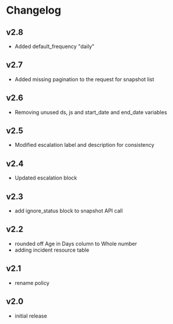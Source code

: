 # Changelog

## v2.8

- Added default_frequency "daily"

## v2.7

- Added missing pagination to the request for snapshot list

## v2.6

- Removing unused ds, js and start_date and end_date variables

## v2.5

- Modified escalation label and description for consistency

## v2.4

- Updated escalation block

## v2.3

- add ignore_status block to snapshot API call

## v2.2

- rounded off Age in Days column to Whole number
- adding incident resource table

## v2.1

- rename policy

## v2.0

- initial release
